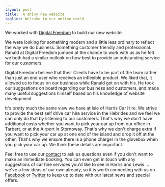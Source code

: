```yaml
---
layout: post
title:  A shiny new website
tagline: Welcome to our online world
---
```

We worked with [Digital Freedom](http://digitalfreedom.me/) to build our new website.

We were looking for something modern and a little less ordinary to reflect the way we do business. Something customer friendly and professional. Ranald at Digital Freedom jumped at the chance to work with us as he felt we both had a similar outlook on how best to provide an outstanding service for our customers.

Digital Freedom believe that their Clients have to be part of the team rather than just an end user who receives an inflexible product. We liked that, it allowed us to focus on our business while Ranald got on with his. He took our suggestions on board regarding our business and customers, and made many useful suggestions himself based on his knowledge of website development.

It's pretty much the same view we have at Isle of Harris Car Hire. We strive to provide the best self drive car hire service in the Hebrides and we feel we can only do that by listening to our customers. That's why we don't have additional costs whether you want to pick your car up from our office in Tarbert, or at the Airport in Stornoway. That's why we don't charge extra if you want to pick your car up at one end of the island and drop it off at the other. That's why we ensure there is a phone charger in the glovebox when you pick your car up. We think these details are important.

Feel free to use our [contact](/contact) to ask us questions even if you don't want to make an immediate booking. You can even get in touch with any suggestions of car hire services you'd like to see in Harris and Lewis ... we've a few ideas of our own already, so it is worth connecting with us on [Facebook](https://www.facebook.com/pages/Isle-of-Harris-car-hire/349699508563610) or [Twitter](https://twitter.com/harriscarhire) to keep up to date with our latest news and special offers.